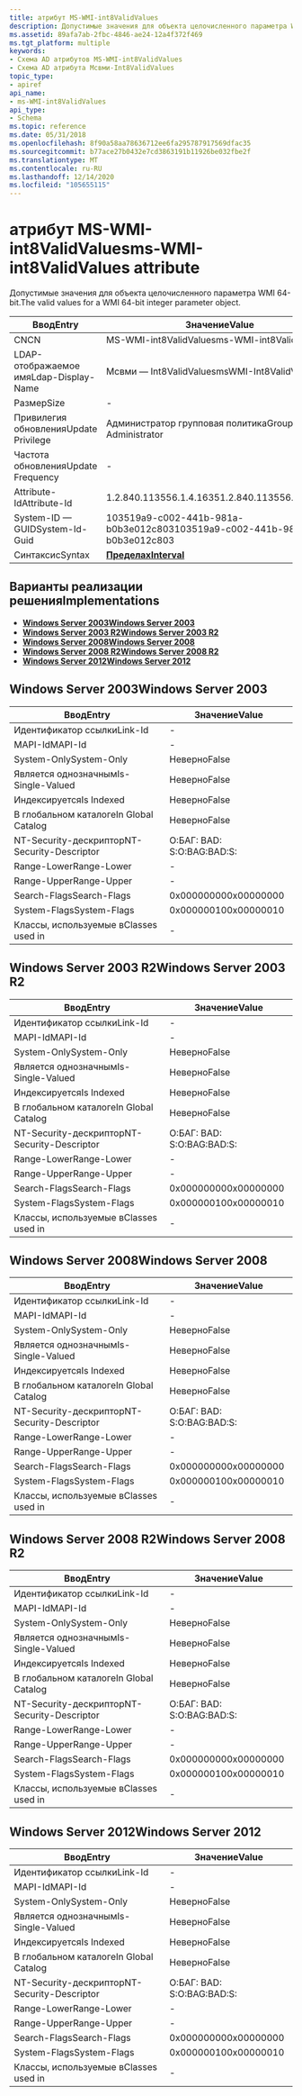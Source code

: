 ```yaml
---
title: атрибут MS-WMI-int8ValidValues
description: Допустимые значения для объекта целочисленного параметра WMI 64-bit.
ms.assetid: 89afa7ab-2fbc-4846-ae24-12a4f372f469
ms.tgt_platform: multiple
keywords:
- Схема AD атрибутов MS-WMI-int8ValidValues
- Схема AD атрибута Мсвми-Int8ValidValues
topic_type:
- apiref
api_name:
- ms-WMI-int8ValidValues
api_type:
- Schema
ms.topic: reference
ms.date: 05/31/2018
ms.openlocfilehash: 8f90a58aa78636712ee6fa295787917569dfac35
ms.sourcegitcommit: b77ace27b0432e7cd3863191b11926be032fbe2f
ms.translationtype: MT
ms.contentlocale: ru-RU
ms.lasthandoff: 12/14/2020
ms.locfileid: "105655115"
---
```

# <a name="ms-wmi-int8validvalues-attribute"></a><span data-ttu-id="c11d8-105">атрибут MS-WMI-int8ValidValues</span><span class="sxs-lookup"><span data-stu-id="c11d8-105">ms-WMI-int8ValidValues attribute</span></span>

<span data-ttu-id="c11d8-106">Допустимые значения для объекта целочисленного параметра WMI 64-bit.</span><span class="sxs-lookup"><span data-stu-id="c11d8-106">The valid values for a WMI 64-bit integer parameter object.</span></span>



| <span data-ttu-id="c11d8-107">Ввод</span><span class="sxs-lookup"><span data-stu-id="c11d8-107">Entry</span></span> | <span data-ttu-id="c11d8-108">Значение</span><span class="sxs-lookup"><span data-stu-id="c11d8-108">Value</span></span> |
|-------------------|--------------------------------------|
| <span data-ttu-id="c11d8-109">CN</span><span class="sxs-lookup"><span data-stu-id="c11d8-109">CN</span></span>                | <span data-ttu-id="c11d8-110">MS-WMI-int8ValidValues</span><span class="sxs-lookup"><span data-stu-id="c11d8-110">ms-WMI-int8ValidValues</span></span>               |
| <span data-ttu-id="c11d8-111">LDAP-отображаемое имя</span><span class="sxs-lookup"><span data-stu-id="c11d8-111">Ldap-Display-Name</span></span> | <span data-ttu-id="c11d8-112">Мсвми — Int8ValidValues</span><span class="sxs-lookup"><span data-stu-id="c11d8-112">msWMI-Int8ValidValues</span></span>                |
| <span data-ttu-id="c11d8-113">Размер</span><span class="sxs-lookup"><span data-stu-id="c11d8-113">Size</span></span>              | \-                                   |
| <span data-ttu-id="c11d8-114">Привилегия обновления</span><span class="sxs-lookup"><span data-stu-id="c11d8-114">Update Privilege</span></span>  | <span data-ttu-id="c11d8-115">Администратор групповая политика</span><span class="sxs-lookup"><span data-stu-id="c11d8-115">Group Policy Administrator</span></span>           |
| <span data-ttu-id="c11d8-116">Частота обновления</span><span class="sxs-lookup"><span data-stu-id="c11d8-116">Update Frequency</span></span>  | \-                                   |
| <span data-ttu-id="c11d8-117">Attribute-Id</span><span class="sxs-lookup"><span data-stu-id="c11d8-117">Attribute-Id</span></span>      | <span data-ttu-id="c11d8-118">1.2.840.113556.1.4.1635</span><span class="sxs-lookup"><span data-stu-id="c11d8-118">1.2.840.113556.1.4.1635</span></span>              |
| <span data-ttu-id="c11d8-119">System-ID — GUID</span><span class="sxs-lookup"><span data-stu-id="c11d8-119">System-Id-Guid</span></span>    | <span data-ttu-id="c11d8-120">103519a9-c002-441b-981a-b0b3e012c803</span><span class="sxs-lookup"><span data-stu-id="c11d8-120">103519a9-c002-441b-981a-b0b3e012c803</span></span> |
| <span data-ttu-id="c11d8-121">Синтаксис</span><span class="sxs-lookup"><span data-stu-id="c11d8-121">Syntax</span></span>            | [<span data-ttu-id="c11d8-122">**Пределах**</span><span class="sxs-lookup"><span data-stu-id="c11d8-122">**Interval**</span></span>](s-interval.md)       |



## <a name="implementations"></a><span data-ttu-id="c11d8-123">Варианты реализации решения</span><span class="sxs-lookup"><span data-stu-id="c11d8-123">Implementations</span></span>

-   [<span data-ttu-id="c11d8-124">**Windows Server 2003**</span><span class="sxs-lookup"><span data-stu-id="c11d8-124">**Windows Server 2003**</span></span>](#windows-server-2003)
-   [<span data-ttu-id="c11d8-125">**Windows Server 2003 R2**</span><span class="sxs-lookup"><span data-stu-id="c11d8-125">**Windows Server 2003 R2**</span></span>](#windows-server-2003-r2)
-   [<span data-ttu-id="c11d8-126">**Windows Server 2008**</span><span class="sxs-lookup"><span data-stu-id="c11d8-126">**Windows Server 2008**</span></span>](#windows-server-2008)
-   [<span data-ttu-id="c11d8-127">**Windows Server 2008 R2**</span><span class="sxs-lookup"><span data-stu-id="c11d8-127">**Windows Server 2008 R2**</span></span>](#windows-server-2008-r2)
-   [<span data-ttu-id="c11d8-128">**Windows Server 2012**</span><span class="sxs-lookup"><span data-stu-id="c11d8-128">**Windows Server 2012**</span></span>](#windows-server-2012)

## <a name="windows-server-2003"></a><span data-ttu-id="c11d8-129">Windows Server 2003</span><span class="sxs-lookup"><span data-stu-id="c11d8-129">Windows Server 2003</span></span>



| <span data-ttu-id="c11d8-130">Ввод</span><span class="sxs-lookup"><span data-stu-id="c11d8-130">Entry</span></span> | <span data-ttu-id="c11d8-131">Значение</span><span class="sxs-lookup"><span data-stu-id="c11d8-131">Value</span></span> |
|------------------------|--------------|
| <span data-ttu-id="c11d8-132">Идентификатор ссылки</span><span class="sxs-lookup"><span data-stu-id="c11d8-132">Link-Id</span></span>                | \-           |
| <span data-ttu-id="c11d8-133">MAPI-Id</span><span class="sxs-lookup"><span data-stu-id="c11d8-133">MAPI-Id</span></span>                | \-           |
| <span data-ttu-id="c11d8-134">System-Only</span><span class="sxs-lookup"><span data-stu-id="c11d8-134">System-Only</span></span>            | <span data-ttu-id="c11d8-135">Неверно</span><span class="sxs-lookup"><span data-stu-id="c11d8-135">False</span></span>        |
| <span data-ttu-id="c11d8-136">Является однозначным</span><span class="sxs-lookup"><span data-stu-id="c11d8-136">Is-Single-Valued</span></span>       | <span data-ttu-id="c11d8-137">Неверно</span><span class="sxs-lookup"><span data-stu-id="c11d8-137">False</span></span>        |
| <span data-ttu-id="c11d8-138">Индексируется</span><span class="sxs-lookup"><span data-stu-id="c11d8-138">Is Indexed</span></span>             | <span data-ttu-id="c11d8-139">Неверно</span><span class="sxs-lookup"><span data-stu-id="c11d8-139">False</span></span>        |
| <span data-ttu-id="c11d8-140">В глобальном каталоге</span><span class="sxs-lookup"><span data-stu-id="c11d8-140">In Global Catalog</span></span>      | <span data-ttu-id="c11d8-141">Неверно</span><span class="sxs-lookup"><span data-stu-id="c11d8-141">False</span></span>        |
| <span data-ttu-id="c11d8-142">NT-Security-дескриптор</span><span class="sxs-lookup"><span data-stu-id="c11d8-142">NT-Security-Descriptor</span></span> | <span data-ttu-id="c11d8-143">О:БАГ: BAD: S:</span><span class="sxs-lookup"><span data-stu-id="c11d8-143">O:BAG:BAD:S:</span></span> |
| <span data-ttu-id="c11d8-144">Range-Lower</span><span class="sxs-lookup"><span data-stu-id="c11d8-144">Range-Lower</span></span>            | \-           |
| <span data-ttu-id="c11d8-145">Range-Upper</span><span class="sxs-lookup"><span data-stu-id="c11d8-145">Range-Upper</span></span>            | \-           |
| <span data-ttu-id="c11d8-146">Search-Flags</span><span class="sxs-lookup"><span data-stu-id="c11d8-146">Search-Flags</span></span>           | <span data-ttu-id="c11d8-147">0x00000000</span><span class="sxs-lookup"><span data-stu-id="c11d8-147">0x00000000</span></span>   |
| <span data-ttu-id="c11d8-148">System-Flags</span><span class="sxs-lookup"><span data-stu-id="c11d8-148">System-Flags</span></span>           | <span data-ttu-id="c11d8-149">0x00000010</span><span class="sxs-lookup"><span data-stu-id="c11d8-149">0x00000010</span></span>   |
| <span data-ttu-id="c11d8-150">Классы, используемые в</span><span class="sxs-lookup"><span data-stu-id="c11d8-150">Classes used in</span></span>        | \-           |



## <a name="windows-server-2003-r2"></a><span data-ttu-id="c11d8-151">Windows Server 2003 R2</span><span class="sxs-lookup"><span data-stu-id="c11d8-151">Windows Server 2003 R2</span></span>



| <span data-ttu-id="c11d8-152">Ввод</span><span class="sxs-lookup"><span data-stu-id="c11d8-152">Entry</span></span> | <span data-ttu-id="c11d8-153">Значение</span><span class="sxs-lookup"><span data-stu-id="c11d8-153">Value</span></span> |
|------------------------|--------------|
| <span data-ttu-id="c11d8-154">Идентификатор ссылки</span><span class="sxs-lookup"><span data-stu-id="c11d8-154">Link-Id</span></span>                | \-           |
| <span data-ttu-id="c11d8-155">MAPI-Id</span><span class="sxs-lookup"><span data-stu-id="c11d8-155">MAPI-Id</span></span>                | \-           |
| <span data-ttu-id="c11d8-156">System-Only</span><span class="sxs-lookup"><span data-stu-id="c11d8-156">System-Only</span></span>            | <span data-ttu-id="c11d8-157">Неверно</span><span class="sxs-lookup"><span data-stu-id="c11d8-157">False</span></span>        |
| <span data-ttu-id="c11d8-158">Является однозначным</span><span class="sxs-lookup"><span data-stu-id="c11d8-158">Is-Single-Valued</span></span>       | <span data-ttu-id="c11d8-159">Неверно</span><span class="sxs-lookup"><span data-stu-id="c11d8-159">False</span></span>        |
| <span data-ttu-id="c11d8-160">Индексируется</span><span class="sxs-lookup"><span data-stu-id="c11d8-160">Is Indexed</span></span>             | <span data-ttu-id="c11d8-161">Неверно</span><span class="sxs-lookup"><span data-stu-id="c11d8-161">False</span></span>        |
| <span data-ttu-id="c11d8-162">В глобальном каталоге</span><span class="sxs-lookup"><span data-stu-id="c11d8-162">In Global Catalog</span></span>      | <span data-ttu-id="c11d8-163">Неверно</span><span class="sxs-lookup"><span data-stu-id="c11d8-163">False</span></span>        |
| <span data-ttu-id="c11d8-164">NT-Security-дескриптор</span><span class="sxs-lookup"><span data-stu-id="c11d8-164">NT-Security-Descriptor</span></span> | <span data-ttu-id="c11d8-165">О:БАГ: BAD: S:</span><span class="sxs-lookup"><span data-stu-id="c11d8-165">O:BAG:BAD:S:</span></span> |
| <span data-ttu-id="c11d8-166">Range-Lower</span><span class="sxs-lookup"><span data-stu-id="c11d8-166">Range-Lower</span></span>            | \-           |
| <span data-ttu-id="c11d8-167">Range-Upper</span><span class="sxs-lookup"><span data-stu-id="c11d8-167">Range-Upper</span></span>            | \-           |
| <span data-ttu-id="c11d8-168">Search-Flags</span><span class="sxs-lookup"><span data-stu-id="c11d8-168">Search-Flags</span></span>           | <span data-ttu-id="c11d8-169">0x00000000</span><span class="sxs-lookup"><span data-stu-id="c11d8-169">0x00000000</span></span>   |
| <span data-ttu-id="c11d8-170">System-Flags</span><span class="sxs-lookup"><span data-stu-id="c11d8-170">System-Flags</span></span>           | <span data-ttu-id="c11d8-171">0x00000010</span><span class="sxs-lookup"><span data-stu-id="c11d8-171">0x00000010</span></span>   |
| <span data-ttu-id="c11d8-172">Классы, используемые в</span><span class="sxs-lookup"><span data-stu-id="c11d8-172">Classes used in</span></span>        | \-           |



## <a name="windows-server-2008"></a><span data-ttu-id="c11d8-173">Windows Server 2008</span><span class="sxs-lookup"><span data-stu-id="c11d8-173">Windows Server 2008</span></span>



| <span data-ttu-id="c11d8-174">Ввод</span><span class="sxs-lookup"><span data-stu-id="c11d8-174">Entry</span></span> | <span data-ttu-id="c11d8-175">Значение</span><span class="sxs-lookup"><span data-stu-id="c11d8-175">Value</span></span> |
|------------------------|--------------|
| <span data-ttu-id="c11d8-176">Идентификатор ссылки</span><span class="sxs-lookup"><span data-stu-id="c11d8-176">Link-Id</span></span>                | \-           |
| <span data-ttu-id="c11d8-177">MAPI-Id</span><span class="sxs-lookup"><span data-stu-id="c11d8-177">MAPI-Id</span></span>                | \-           |
| <span data-ttu-id="c11d8-178">System-Only</span><span class="sxs-lookup"><span data-stu-id="c11d8-178">System-Only</span></span>            | <span data-ttu-id="c11d8-179">Неверно</span><span class="sxs-lookup"><span data-stu-id="c11d8-179">False</span></span>        |
| <span data-ttu-id="c11d8-180">Является однозначным</span><span class="sxs-lookup"><span data-stu-id="c11d8-180">Is-Single-Valued</span></span>       | <span data-ttu-id="c11d8-181">Неверно</span><span class="sxs-lookup"><span data-stu-id="c11d8-181">False</span></span>        |
| <span data-ttu-id="c11d8-182">Индексируется</span><span class="sxs-lookup"><span data-stu-id="c11d8-182">Is Indexed</span></span>             | <span data-ttu-id="c11d8-183">Неверно</span><span class="sxs-lookup"><span data-stu-id="c11d8-183">False</span></span>        |
| <span data-ttu-id="c11d8-184">В глобальном каталоге</span><span class="sxs-lookup"><span data-stu-id="c11d8-184">In Global Catalog</span></span>      | <span data-ttu-id="c11d8-185">Неверно</span><span class="sxs-lookup"><span data-stu-id="c11d8-185">False</span></span>        |
| <span data-ttu-id="c11d8-186">NT-Security-дескриптор</span><span class="sxs-lookup"><span data-stu-id="c11d8-186">NT-Security-Descriptor</span></span> | <span data-ttu-id="c11d8-187">О:БАГ: BAD: S:</span><span class="sxs-lookup"><span data-stu-id="c11d8-187">O:BAG:BAD:S:</span></span> |
| <span data-ttu-id="c11d8-188">Range-Lower</span><span class="sxs-lookup"><span data-stu-id="c11d8-188">Range-Lower</span></span>            | \-           |
| <span data-ttu-id="c11d8-189">Range-Upper</span><span class="sxs-lookup"><span data-stu-id="c11d8-189">Range-Upper</span></span>            | \-           |
| <span data-ttu-id="c11d8-190">Search-Flags</span><span class="sxs-lookup"><span data-stu-id="c11d8-190">Search-Flags</span></span>           | <span data-ttu-id="c11d8-191">0x00000000</span><span class="sxs-lookup"><span data-stu-id="c11d8-191">0x00000000</span></span>   |
| <span data-ttu-id="c11d8-192">System-Flags</span><span class="sxs-lookup"><span data-stu-id="c11d8-192">System-Flags</span></span>           | <span data-ttu-id="c11d8-193">0x00000010</span><span class="sxs-lookup"><span data-stu-id="c11d8-193">0x00000010</span></span>   |
| <span data-ttu-id="c11d8-194">Классы, используемые в</span><span class="sxs-lookup"><span data-stu-id="c11d8-194">Classes used in</span></span>        | \-           |



## <a name="windows-server-2008-r2"></a><span data-ttu-id="c11d8-195">Windows Server 2008 R2</span><span class="sxs-lookup"><span data-stu-id="c11d8-195">Windows Server 2008 R2</span></span>



| <span data-ttu-id="c11d8-196">Ввод</span><span class="sxs-lookup"><span data-stu-id="c11d8-196">Entry</span></span> | <span data-ttu-id="c11d8-197">Значение</span><span class="sxs-lookup"><span data-stu-id="c11d8-197">Value</span></span> |
|------------------------|--------------|
| <span data-ttu-id="c11d8-198">Идентификатор ссылки</span><span class="sxs-lookup"><span data-stu-id="c11d8-198">Link-Id</span></span>                | \-           |
| <span data-ttu-id="c11d8-199">MAPI-Id</span><span class="sxs-lookup"><span data-stu-id="c11d8-199">MAPI-Id</span></span>                | \-           |
| <span data-ttu-id="c11d8-200">System-Only</span><span class="sxs-lookup"><span data-stu-id="c11d8-200">System-Only</span></span>            | <span data-ttu-id="c11d8-201">Неверно</span><span class="sxs-lookup"><span data-stu-id="c11d8-201">False</span></span>        |
| <span data-ttu-id="c11d8-202">Является однозначным</span><span class="sxs-lookup"><span data-stu-id="c11d8-202">Is-Single-Valued</span></span>       | <span data-ttu-id="c11d8-203">Неверно</span><span class="sxs-lookup"><span data-stu-id="c11d8-203">False</span></span>        |
| <span data-ttu-id="c11d8-204">Индексируется</span><span class="sxs-lookup"><span data-stu-id="c11d8-204">Is Indexed</span></span>             | <span data-ttu-id="c11d8-205">Неверно</span><span class="sxs-lookup"><span data-stu-id="c11d8-205">False</span></span>        |
| <span data-ttu-id="c11d8-206">В глобальном каталоге</span><span class="sxs-lookup"><span data-stu-id="c11d8-206">In Global Catalog</span></span>      | <span data-ttu-id="c11d8-207">Неверно</span><span class="sxs-lookup"><span data-stu-id="c11d8-207">False</span></span>        |
| <span data-ttu-id="c11d8-208">NT-Security-дескриптор</span><span class="sxs-lookup"><span data-stu-id="c11d8-208">NT-Security-Descriptor</span></span> | <span data-ttu-id="c11d8-209">О:БАГ: BAD: S:</span><span class="sxs-lookup"><span data-stu-id="c11d8-209">O:BAG:BAD:S:</span></span> |
| <span data-ttu-id="c11d8-210">Range-Lower</span><span class="sxs-lookup"><span data-stu-id="c11d8-210">Range-Lower</span></span>            | \-           |
| <span data-ttu-id="c11d8-211">Range-Upper</span><span class="sxs-lookup"><span data-stu-id="c11d8-211">Range-Upper</span></span>            | \-           |
| <span data-ttu-id="c11d8-212">Search-Flags</span><span class="sxs-lookup"><span data-stu-id="c11d8-212">Search-Flags</span></span>           | <span data-ttu-id="c11d8-213">0x00000000</span><span class="sxs-lookup"><span data-stu-id="c11d8-213">0x00000000</span></span>   |
| <span data-ttu-id="c11d8-214">System-Flags</span><span class="sxs-lookup"><span data-stu-id="c11d8-214">System-Flags</span></span>           | <span data-ttu-id="c11d8-215">0x00000010</span><span class="sxs-lookup"><span data-stu-id="c11d8-215">0x00000010</span></span>   |
| <span data-ttu-id="c11d8-216">Классы, используемые в</span><span class="sxs-lookup"><span data-stu-id="c11d8-216">Classes used in</span></span>        | \-           |



## <a name="windows-server-2012"></a><span data-ttu-id="c11d8-217">Windows Server 2012</span><span class="sxs-lookup"><span data-stu-id="c11d8-217">Windows Server 2012</span></span>



| <span data-ttu-id="c11d8-218">Ввод</span><span class="sxs-lookup"><span data-stu-id="c11d8-218">Entry</span></span> | <span data-ttu-id="c11d8-219">Значение</span><span class="sxs-lookup"><span data-stu-id="c11d8-219">Value</span></span> |
|------------------------|--------------|
| <span data-ttu-id="c11d8-220">Идентификатор ссылки</span><span class="sxs-lookup"><span data-stu-id="c11d8-220">Link-Id</span></span>                | \-           |
| <span data-ttu-id="c11d8-221">MAPI-Id</span><span class="sxs-lookup"><span data-stu-id="c11d8-221">MAPI-Id</span></span>                | \-           |
| <span data-ttu-id="c11d8-222">System-Only</span><span class="sxs-lookup"><span data-stu-id="c11d8-222">System-Only</span></span>            | <span data-ttu-id="c11d8-223">Неверно</span><span class="sxs-lookup"><span data-stu-id="c11d8-223">False</span></span>        |
| <span data-ttu-id="c11d8-224">Является однозначным</span><span class="sxs-lookup"><span data-stu-id="c11d8-224">Is-Single-Valued</span></span>       | <span data-ttu-id="c11d8-225">Неверно</span><span class="sxs-lookup"><span data-stu-id="c11d8-225">False</span></span>        |
| <span data-ttu-id="c11d8-226">Индексируется</span><span class="sxs-lookup"><span data-stu-id="c11d8-226">Is Indexed</span></span>             | <span data-ttu-id="c11d8-227">Неверно</span><span class="sxs-lookup"><span data-stu-id="c11d8-227">False</span></span>        |
| <span data-ttu-id="c11d8-228">В глобальном каталоге</span><span class="sxs-lookup"><span data-stu-id="c11d8-228">In Global Catalog</span></span>      | <span data-ttu-id="c11d8-229">Неверно</span><span class="sxs-lookup"><span data-stu-id="c11d8-229">False</span></span>        |
| <span data-ttu-id="c11d8-230">NT-Security-дескриптор</span><span class="sxs-lookup"><span data-stu-id="c11d8-230">NT-Security-Descriptor</span></span> | <span data-ttu-id="c11d8-231">О:БАГ: BAD: S:</span><span class="sxs-lookup"><span data-stu-id="c11d8-231">O:BAG:BAD:S:</span></span> |
| <span data-ttu-id="c11d8-232">Range-Lower</span><span class="sxs-lookup"><span data-stu-id="c11d8-232">Range-Lower</span></span>            | \-           |
| <span data-ttu-id="c11d8-233">Range-Upper</span><span class="sxs-lookup"><span data-stu-id="c11d8-233">Range-Upper</span></span>            | \-           |
| <span data-ttu-id="c11d8-234">Search-Flags</span><span class="sxs-lookup"><span data-stu-id="c11d8-234">Search-Flags</span></span>           | <span data-ttu-id="c11d8-235">0x00000000</span><span class="sxs-lookup"><span data-stu-id="c11d8-235">0x00000000</span></span>   |
| <span data-ttu-id="c11d8-236">System-Flags</span><span class="sxs-lookup"><span data-stu-id="c11d8-236">System-Flags</span></span>           | <span data-ttu-id="c11d8-237">0x00000010</span><span class="sxs-lookup"><span data-stu-id="c11d8-237">0x00000010</span></span>   |
| <span data-ttu-id="c11d8-238">Классы, используемые в</span><span class="sxs-lookup"><span data-stu-id="c11d8-238">Classes used in</span></span>        | \-           |



 

 




